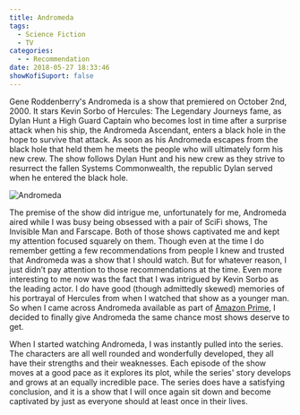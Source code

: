 ```yaml
---
title: Andromeda
tags:
  - Science Fiction
  - TV
categories:
  - - Recommendation
date: 2018-05-27 18:33:46
showKofiSuport: false
---
```


Gene Roddenberry's Andromeda is a show that premiered on October 2nd, 2000.  It stars Kevin Sorbo of Hercules: The Legendary Journeys fame, as Dylan Hunt a High Guard Captain who becomes lost in time after a surprise attack when his ship, the Andromeda Ascendant, enters a black hole in the hope to survive that attack.  As soon as his Andromeda escapes from the black hole that held them he meets the people who will ultimately form his new crew.  The show follows Dylan Hunt and his new crew as they strive to resurrect the fallen Systems Commonwealth, the republic Dylan served when he entered the black hole. <!-- more -->

<div class="embedded-image-left">

![Andromeda](./andromeda.jpg)

</div>

The premise of the show did intrigue me, unfortunately for me, Andromeda aired while I was busy being obsessed with a pair of SciFi shows, The Invisible Man and Farscape.  Both of those shows captivated me and kept my attention focused squarely on them.  Though even at the time I do remember getting a few recommendations from people I knew and trusted that Andromeda was a show that I should watch.  But for whatever reason, I just didn’t pay attention to those recommendations at the time.  Even more interesting to me now was the fact that I was intrigued by Kevin Sorbo as the leading actor.  I do have good (though admittedly skewed) memories of his portrayal of Hercules from when I watched that show as a younger man.  So when I came across Andromeda available as part of [Amazon Prime]( https://www.amazon.com/Under-the-Night/dp/B077JR8JQ8/ref=sr_1_2?ie=UTF8&qid=1527460025&sr=8-2&keywords=andromeda+season+1), I decided to finally give Andromeda the same chance most shows deserve to get.

When I started watching Andromeda, I was instantly pulled into the series.  The characters are all well rounded and wonderfully developed, they all have their strengths and their weaknesses.  Each episode of the show moves at a good pace as it explores its plot, while the series' story develops and grows at an equally incredible pace.  The series does have a satisfying conclusion, and it is a show that I will once again sit down and become captivated by just as everyone should at least once in their lives.